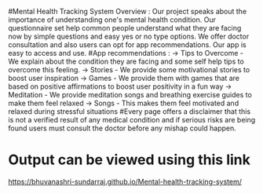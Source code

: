 #Mental Health Tracking System
Overview :
Our project speaks about the importance of understanding one's mental health condition. Our questionnaire set help common people understand what they are facing now by simple questions and easy yes or no type options.
We offer doctor consultation and also users can opt for app recommendations. Our app is easy to access and use.
#App recommendations :
-> Tips to Overcome - We explain about the condition they are facing and some self help tips to overcome this feeling.
-> Stories - We provide some motivational stories to boost user inspiration
-> Games - We provide them with games that are based on positive affirmations to boost user positivity in a fun way
-> Meditation - We provide meditation songs and breathing exercise guides to make them feel relaxed
-> Songs - This makes them feel motivated and relaxed during stressful situations
#Every page offers a disclaimer that this is not a verified result of any medical condition and if serious risks are being found users must consult the doctor before any mishap could happen.

# Output can be viewed using this link
https://bhuvanashri-sundarraj.github.io/Mental-health-tracking-system/
